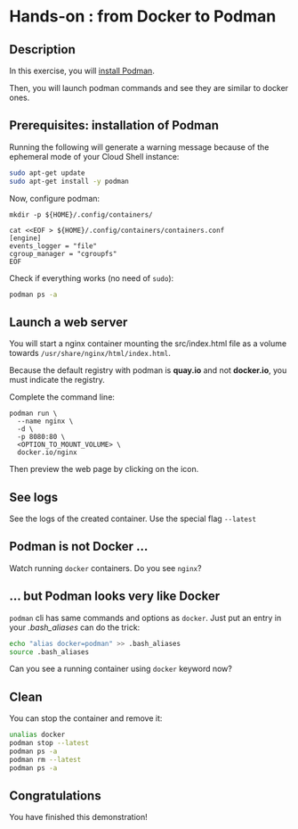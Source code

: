 # Hands-on : from Docker to Podman

<walkthrough-tutorial-duration duration="20.0"></walkthrough-tutorial-duration>

## Description

In this exercise, you will [install Podman](https://podman.io/getting-started/installation).

Then, you will launch podman commands and see they are similar to docker ones.

## Prerequisites: installation of Podman

Running the following will generate a warning message because of the ephemeral mode of your Cloud Shell instance:

```sh
sudo apt-get update
sudo apt-get install -y podman
```

Now, configure podman:
```
mkdir -p ${HOME}/.config/containers/

cat <<EOF > ${HOME}/.config/containers/containers.conf
[engine]
events_logger = "file"
cgroup_manager = "cgroupfs"
EOF
```

Check if everything works (no need of `sudo`):

```sh
podman ps -a
```

## Launch a web server

You will start a nginx container mounting the <walkthrough-editor-open-file filePath="./src/index.html">src/index.html</walkthrough-editor-open-file> 
file as a volume towards `/usr/share/nginx/html/index.html`.

Because the default registry with podman is **quay.io** and not **docker.io**, you must indicate the registry.

Complete the command line:
```
podman run \
  --name nginx \
  -d \
  -p 8080:80 \
  <OPTION_TO_MOUNT_VOLUME> \
  docker.io/nginx
```

Then preview the web page by clicking on the <walkthrough-web-preview-icon></walkthrough-web-preview-icon> icon.

## See logs

See the logs of the created container.
Use the special flag `--latest`

## Podman is not Docker ...

Watch running `docker` containers. Do you see `nginx`?

## ... but Podman looks very like Docker

`podman` cli has same commands and options as `docker`. Just put an entry in 
your _.bash_aliases_ can do the trick:

```sh
echo "alias docker=podman" >> .bash_aliases
source .bash_aliases
```

Can you see a running container using `docker` keyword now?

## Clean

You can stop the container and remove it:

```sh
unalias docker
podman stop --latest
podman ps -a
podman rm --latest
podman ps -a
```

## Congratulations

You have finished this demonstration!

<walkthrough-conclusion-trophy></walkthrough-conclusion-trophy>
